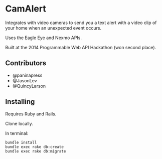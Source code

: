# CamAlert

Integrates with video cameras to send you a text alert with a video clip of your home when an unexpected event occurs.

Uses the Eagle Eye and Nexmo APIs.

Built at the 2014 Programmable Web API Hackathon (won second place).


## Contributors

- @paninapress
- @JasonLev
- @QuincyLarson


## Installing

Requires Ruby and Rails.

Clone locally.

In terminal:

```
bundle install
bundle exec rake db:create
bundle exec rake db:migrate
```
